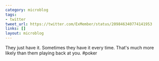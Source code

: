 ```yaml
---
category: microblog
tags:
- twitter
tweet_url: https://twitter.com/ExMember/status/209846340774141953
links: []
layout: microblog
---
```

They just have it. Sometimes they have it every time. That's much more likely than them playing back at you. #poker

